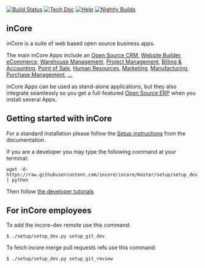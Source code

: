 [![Build Status](http://runbot.incore.co/runbot/badge/flat/7/master.svg)](http://runbot.incore.co/runbot/repo/git-github-com-incore-enterprise-7)
[![Tech Doc](http://img.shields.io/badge/12.0-docs-875A7B.svg?style=flat)](http://www.incore.co/documentation/12.0)
[![Help](http://img.shields.io/badge/master-help-875A7B.svg?style=flat)](https://www.incore.co/forum/help-1)
[![Nightly Builds](http://img.shields.io/badge/master-nightly-875A7B.svg?style=flat)](http://nightly.incore.co/)

inCore
----

inCore is a suite of web based open source business apps.

The main inCore Apps include an <a href="https://www.incore.co/page/crm">Open Source CRM</a>,
<a href="https://www.incore.co/page/website-builder">Website Builder</a>,
<a href="https://www.incore.co/page/e-commerce">eCommerce</a>,
<a href="https://www.incore.co/page/warehouse">Warehouse Management</a>,
<a href="https://www.incore.co/page/project-management">Project Management</a>,
<a href="https://www.incore.co/page/accounting">Billing &amp; Accounting</a>,
<a href="https://www.incore.co/page/point-of-sale">Point of Sale</a>,
<a href="https://www.incore.co/page/employees">Human Resources</a>,
<a href="https://www.incore.co/page/lead-automation">Marketing</a>,
<a href="https://www.incore.co/page/manufacturing">Manufacturing</a>,
<a href="https://www.incore.co/page/purchase">Purchase Management</a>,
<a href="https://www.incore.co/#apps">...</a>

inCore Apps can be used as stand-alone applications, but they also integrate seamlessly so you get
a full-featured <a href="https://www.incore.co">Open Source ERP</a> when you install several Apps.


Getting started with inCore
-------------------------
For a standard installation please follow the <a href="https://www.incore.co/documentation/12.0/setup/install.html">Setup instructions</a>
from the documentation.

If you are a developer you may type the following command at your terminal:

    wget -O- https://raw.githubusercontent.com/incore/incore/master/setup/setup_dev.py | python

Then follow <a href="https://www.incore.co/documentation/12.0/tutorials.html">the developer tutorials</a>


For inCore employees
------------------

To add the incore-dev remote use this command:

    $ ./setup/setup_dev.py setup_git_dev

To fetch incore merge pull requests refs use this command:

    $ ./setup/setup_dev.py setup_git_review

